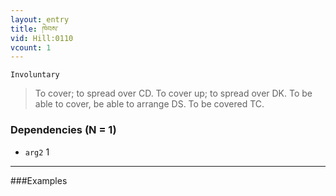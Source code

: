 ```yaml
---
layout: entry
title: ཁེབས་
vid: Hill:0110
vcount: 1
---
```

`Involuntary` 
> To cover; to spread over CD\.
 To cover up; to spread over DK\.
 To be able to cover, be able to arrange DS\.
 To be covered TC\.

### Dependencies (N = 1)
* `arg2` 1

---

###Examples



